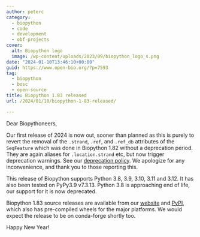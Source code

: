 ```yaml
---
author: peterc
category:
  - biopython
  - code
  - development
  - obf-projects
cover:
  alt: Biopython logo
  image: /wp-content/uploads/2023/09/biopython_logo_s.png
date: "2024-01-10T13:46:10+00:00"
guid: https://www.open-bio.org/?p=7593
tag:
  - biopython
  - bosc
  - open-source
title: Biopython 1.83 released
url: /2024/01/10/biopython-1-83-released/

---
```

Dear Biopythoneers,

Our first release of 2024 is now out, sooner than planned as this is purely to revert the removal of the `.strand`, `.ref`, and `.ref_db` attributes of the `SeqFeature` which was done in Biopython 1.82 without a deprecation period. They are again aliases for `.location.strand` etc, but now trigger deprecation warnings. See our [deprecation policy](https://biopython.org/wiki/Deprecation_policy). We apologize for any inconvenience, and thank you to those reporting this.

This release of Biopython supports Python 3.8, 3.9, 3.10, 3.11 and 3.12. It has also been tested on PyPy3.9 v7.3.13. Python 3.8 is approaching end of life, our support for it is now deprecated.

Biopython 1.83 source releases are available from our [website](https://biopython.org/wiki/Download) and [PyPI](https://pypi.python.org/pypi/biopython/1.83), which also has pre-compiled wheels for the major platforms. We would expect the release to be on conda-forge shortly too.

Happy New Year!
